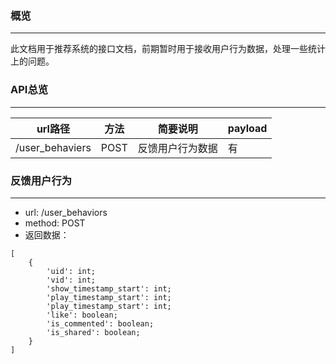 ### 概览
------
此文档用于推荐系统的接口文档，前期暂时用于接收用户行为数据，处理一些统计上的问题。

### API总览

-----

url路径 | 方法 | 简要说明 | payload
---|--- | --- | ---
/user_behaviers | POST | 反馈用户行为数据 | 有


### 反馈用户行为
-----
- url: /user_behaviors
- method: POST
- 返回数据：
    
```
[
    {
        'uid': int;
        'vid': int;
        'show_timestamp_start': int;
        'play_timestamp_start': int;
        'play_timestamp_start': int;
        'like': boolean;
        'is_commented': boolean;
        'is_shared': boolean;
    }
]
```

